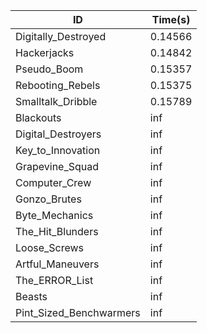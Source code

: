 |ID|Time(s)|
|-|-|
|Digitally_Destroyed|0.14566|
|Hackerjacks|0.14842|
|Pseudo_Boom|0.15357|
|Rebooting_Rebels|0.15375|
|Smalltalk_Dribble|0.15789|
|Blackouts|inf|
|Digital_Destroyers|inf|
|Key_to_Innovation|inf|
|Grapevine_Squad|inf|
|Computer_Crew|inf|
|Gonzo_Brutes|inf|
|Byte_Mechanics|inf|
|The_Hit_Blunders|inf|
|Loose_Screws|inf|
|Artful_Maneuvers|inf|
|The_ERROR_List|inf|
|Beasts|inf|
|Pint_Sized_Benchwarmers|inf|
